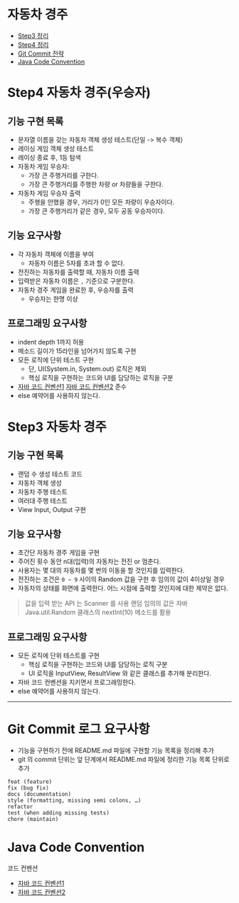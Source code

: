 # 자동차 경주

* [Step3 정리](#step3-자동차-경주)
* [Step4 정리](#step4-자동차-경주(우승자))
* [Git Commit 전략](#git-commit-로그-요구사항)
* [Java Code Convention](#java-code-convention)

# Step4 자동차 경주(우승자)

## 기능 구현 목록

* 문자열 이름을 갖는 자동차 객체 생성 테스트(단일 -> 복수 객체)
* 레이싱 게임 객체 생성 테스트
* 레이싱 종료 후, 1등 탐색
* 자동차 게임 우승자:
    - 가장 큰 주행거리를 구한다.
    - 가장 큰 주행거리를 주행한 차량 or 차량들을 구한다.
* 자동차 게임 우승자 출력
    - 주행을 안했을 경우, 거리가 0인 모든 차량이 우승자이다.
    - 가장 큰 주행거리가 같은 경우, 모두 공동 우승자이다.

## 기능 요구사항

* 각 자동차 객체에 이름을 부여
    - 자동차 이름은 5자를 초과 할 수 없다.
* 전진하는 자동차를 출력할 때, 자동차 이름 출력
* 입력받은 자동차 이름은 `,` 기준으로 구분한다.
* 자동차 경주 게임을 완료한 후, 우승자를 출력
    + 우승자는 한명 이상

## 프로그래밍 요구사항

* indent depth 1까지 허용
* 메소드 길이가 15라인을 넘어가지 않도록 구현
* 모든 로직에 단위 테스트 구현
    + 단, UI(System.in, System.out) 로직은 제외
    + 핵심 로직을 구현하는 코드와 UI를 담당하는 로직을 구분
* [자바 코드 컨벤션1](https://google.github.io/styleguide/javaguide.html ) [자바 코드 컨벤션2](https://myeonguni.tistory.com/1596) 준수
* else 예약어를 사용하지 않는다.

# Step3 자동차 경주

## 기능 구현 목록

* 랜덤 수 생성 테스트 코드
* 자동차 객체 생성
* 자동차 주행 테스트
* 여러대 주행 테스트
* View Input, Output 구현

## 기능 요구사항

* 초간단 자동차 경주 게임을 구현
* 주어진 횟수 동안 n대(입력)의 자동차는 전진 or 멈춘다.
* 사용자는 몇 대의 자동차를 몇 번의 이동을 할 것인지를 입력한다.
* 전진하는 조건은 `0 ~ 9` 사이의 Random 값을 구한 후 임의의 값이 4이상일 경우
* 자동차의 상태를 화면에 출력한다. 어느 시점에 출력할 것인지에 대한 제약은 없다.

> 값을 입력 받는 API 는 Scanner 를 사용
> 랜덤 임의의 값은 자바 Java.util.Random 클래스의 nextInt(10) 메소드를 활용

## 프로그래밍 요구사항

* 모든 로직에 단위 테스트를 구현
    + 핵심 로직을 구현하는 코드와 UI를 담당하는 로직 구분
    + UI 로직을 InputView, ResultView 와 같은 클래스를 추가해 분리한다.
* 자바 코드 컨벤션을 지키면서 프로그래밍한다.
* else 예약어를 사용하지 않는다.

---

# Git Commit 로그 요구사항

* 기능을 구현하기 전에 README.md 파일에 구현할 기능 목록을 정리해 추가
* git 의 commit 단위는 앞 단계에서 README.md 파일에 정리한 기능 목록 단위로 추가

```
feat (feature)
fix (bug fix)
docs (documentation)
style (formatting, missing semi colons, …)
refactor
test (when adding missing tests)
chore (maintain)
```

# Java Code Convention

코드 컨벤션

* [자바 코드 컨벤션1](https://google.github.io/styleguide/javaguide.html )
* [자바 코드 컨벤션2](https://myeonguni.tistory.com/1596) 
